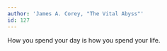 ```yaml
---
author: 'James A. Corey, "The Vital Abyss"'
id: 127
---
```


How you spend your day is how you spend your life.